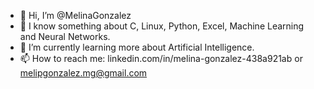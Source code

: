 - 👋 Hi, I’m @MelinaGonzalez
- 👀 I know something about C, Linux, Python, Excel, Machine Learning and Neural Networks.
- 🌱 I’m currently learning more about Artificial Intelligence.
- 📫 How to reach me: linkedin.com/in/melina-gonzalez-438a921ab or melipgonzalez.mg@gmail.com

<!---
MelinaGonzalez/MelinaGonzalez is a ✨ special ✨ repository because its `README.md` (this file) appears on your GitHub profile.
You can click the Preview link to take a look at your changes.
--->
